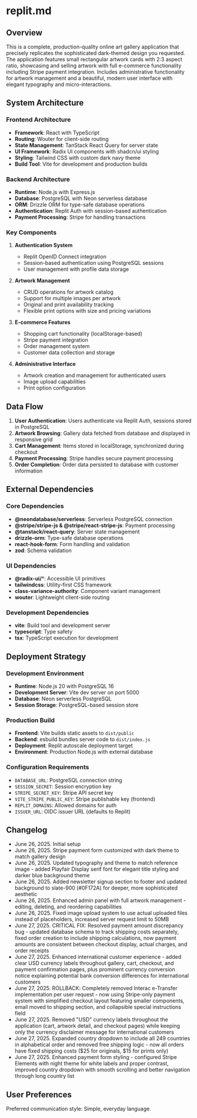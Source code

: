 # replit.md

## Overview

This is a complete, production-quality online art gallery application that precisely replicates the sophisticated dark-themed design you requested. The application features small rectangular artwork cards with 2:3 aspect ratio, showcasing and selling artwork with full e-commerce functionality including Stripe payment integration. Includes administrative functionality for artwork management and a beautiful, modern user interface with elegant typography and micro-interactions.

## System Architecture

### Frontend Architecture
- **Framework**: React with TypeScript
- **Routing**: Wouter for client-side routing
- **State Management**: TanStack React Query for server state
- **UI Framework**: Radix UI components with shadcn/ui styling
- **Styling**: Tailwind CSS with custom dark navy theme
- **Build Tool**: Vite for development and production builds

### Backend Architecture
- **Runtime**: Node.js with Express.js
- **Database**: PostgreSQL with Neon serverless database
- **ORM**: Drizzle ORM for type-safe database operations
- **Authentication**: Replit Auth with session-based authentication
- **Payment Processing**: Stripe for handling transactions

### Key Components

1. **Authentication System**
   - Replit OpenID Connect integration
   - Session-based authentication using PostgreSQL sessions
   - User management with profile data storage

2. **Artwork Management**
   - CRUD operations for artwork catalog
   - Support for multiple images per artwork
   - Original and print availability tracking
   - Flexible print options with size and pricing variations

3. **E-commerce Features**
   - Shopping cart functionality (localStorage-based)
   - Stripe payment integration
   - Order management system
   - Customer data collection and storage

4. **Administrative Interface**
   - Artwork creation and management for authenticated users
   - Image upload capabilities
   - Print option configuration

## Data Flow

1. **User Authentication**: Users authenticate via Replit Auth, sessions stored in PostgreSQL
2. **Artwork Browsing**: Gallery data fetched from database and displayed in responsive grid
3. **Cart Management**: Items stored in localStorage, synchronized during checkout
4. **Payment Processing**: Stripe handles secure payment processing
5. **Order Completion**: Order data persisted to database with customer information

## External Dependencies

### Core Dependencies
- **@neondatabase/serverless**: Serverless PostgreSQL connection
- **@stripe/stripe-js & @stripe/react-stripe-js**: Payment processing
- **@tanstack/react-query**: Server state management
- **drizzle-orm**: Type-safe database operations
- **react-hook-form**: Form handling and validation
- **zod**: Schema validation

### UI Dependencies
- **@radix-ui/***: Accessible UI primitives
- **tailwindcss**: Utility-first CSS framework
- **class-variance-authority**: Component variant management
- **wouter**: Lightweight client-side routing

### Development Dependencies
- **vite**: Build tool and development server
- **typescript**: Type safety
- **tsx**: TypeScript execution for development

## Deployment Strategy

### Development Environment
- **Runtime**: Node.js 20 with PostgreSQL 16
- **Development Server**: Vite dev server on port 5000
- **Database**: Neon serverless PostgreSQL
- **Session Storage**: PostgreSQL-based session store

### Production Build
- **Frontend**: Vite builds static assets to `dist/public`
- **Backend**: esbuild bundles server code to `dist/index.js`
- **Deployment**: Replit autoscale deployment target
- **Environment**: Production Node.js with external database

### Configuration Requirements
- `DATABASE_URL`: PostgreSQL connection string
- `SESSION_SECRET`: Session encryption key
- `STRIPE_SECRET_KEY`: Stripe API secret key
- `VITE_STRIPE_PUBLIC_KEY`: Stripe publishable key (frontend)
- `REPLIT_DOMAINS`: Allowed domains for auth
- `ISSUER_URL`: OIDC issuer URL (defaults to Replit)

## Changelog
- June 26, 2025. Initial setup
- June 26, 2025. Stripe payment form customized with dark theme to match gallery design
- June 26, 2025. Updated typography and theme to match reference image - added Playfair Display serif font for elegant title styling and darker blue background theme
- June 26, 2025. Added newsletter signup section to footer and updated background to slate-900 (#0F172A) for deeper, more sophisticated aesthetic
- June 26, 2025. Enhanced admin panel with full artwork management - editing, deleting, and reordering capabilities
- June 26, 2025. Fixed image upload system to use actual uploaded files instead of placeholders, increased server request limit to 50MB
- June 27, 2025. CRITICAL FIX: Resolved payment amount discrepancy bug - updated database schema to track shipping costs separately, fixed order creation to include shipping calculations, now payment amounts are consistent between checkout display, actual charges, and order receipts
- June 27, 2025. Enhanced international customer experience - added clear USD currency labels throughout gallery, cart, checkout, and payment confirmation pages, plus prominent currency conversion notice explaining potential bank conversion differences for international customers
- June 27, 2025. ROLLBACK: Completely removed Interac e-Transfer implementation per user request - now using Stripe-only payment system with simplified checkout layout featuring smaller components, email moved to shipping section, and collapsible special instructions field
- June 27, 2025. Removed "USD" currency labels throughout the application (cart, artwork detail, and checkout pages) while keeping only the currency disclaimer message for international customers
- June 27, 2025. Expanded country dropdown to include all 249 countries in alphabetical order and removed free shipping logic - now all orders have fixed shipping costs ($25 for originals, $15 for prints only)
- June 27, 2025. Enhanced payment form styling - configured Stripe Elements with night theme for white labels and proper contrast, improved country dropdown with smooth scrolling and better navigation through long country list

## User Preferences

Preferred communication style: Simple, everyday language.